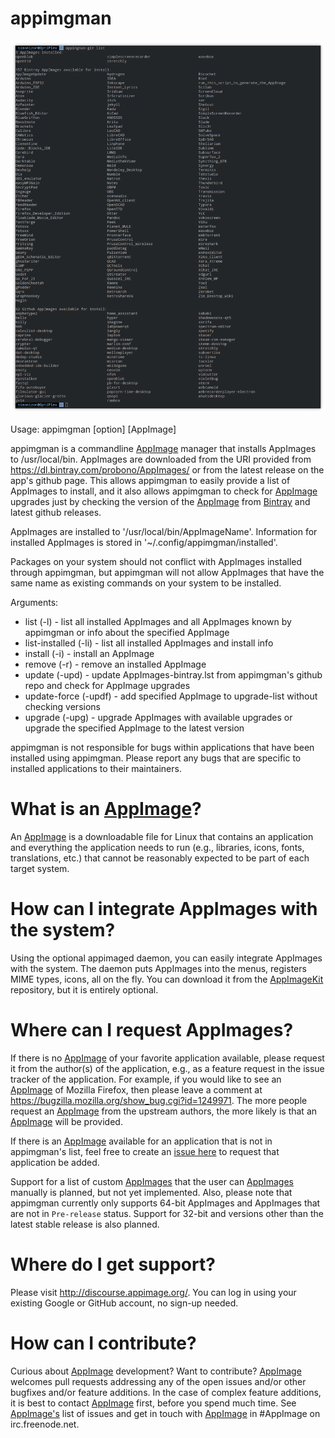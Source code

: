 # appimgman
![appimgman](/Screenshot.png)

Usage: appimgman [option] [AppImage]

appimgman is a commandline [AppImage](https://github.com/AppImage) manager that installs AppImages to /usr/local/bin. AppImages are
downloaded from the URI provided from https://dl.bintray.com/probono/AppImages/ or from the latest
release on the app's github page.  This allows appimgman to easily provide a list of AppImages to
install, and it also allows appimgman to check for [AppImage](https://github.com/AppImage) upgrades just by checking the version of
the [AppImage](https://github.com/AppImage) from [Bintray](https://bintray.com/probono/AppImages) and latest github releases.

AppImages are installed to '/usr/local/bin/AppImageName'. Information for installed AppImages is stored in
'~/.config/appimgman/installed'.

Packages on your system should not conflict with AppImages installed through appimgman, but appimgman will not
allow AppImages that have the same name as existing commands on your system to be installed.

Arguments:
- list (-l) - list all installed AppImages and all AppImages known by appimgman or info about the specified AppImage
- list-installed (-li) - list all installed AppImages and install info
- install (-i) - install an AppImage
- remove (-r) - remove an installed AppImage
- update (-upd) - update AppImages-bintray.lst from appimgman's github repo and check for AppImage upgrades
- update-force (-updf) - add specified AppImage to upgrade-list without checking versions
- upgrade (-upg) - upgrade AppImages with available upgrades or upgrade the specified AppImage to the latest version

appimgman is not responsible for bugs within applications that have been
installed using appimgman.  Please report any bugs that are specific to
installed applications to their maintainers.

# What is an [AppImage](https://github.com/AppImage)?

An [AppImage](https://github.com/AppImage) is a downloadable file for Linux that contains an application and everything the application needs to run (e.g., libraries, icons, fonts, translations, etc.) that cannot be reasonably expected to be part of each target system.

# How can I integrate AppImages with the system?

Using the optional appimaged daemon, you can easily integrate AppImages with the system. The daemon puts AppImages into the menus, registers MIME types, icons, all on the fly. You can download it from the [AppImageKit](https://github.com/AppImage/AppImageKit) repository, but it is entirely optional.

# Where can I request AppImages?

If there is no [AppImage](https://github.com/AppImage) of your favorite application available, please request it from the author(s) of the application, e.g., as a feature request in the issue tracker of the application. For example, if you would like to see an [AppImage](https://github.com/AppImage) of Mozilla Firefox, then please leave a comment at https://bugzilla.mozilla.org/show_bug.cgi?id=1249971. The more people request an [AppImage](https://github.com/AppImage) from the upstream authors, the more likely is that an [AppImage](https://github.com/AppImage) will be provided.

If there is an [AppImage](https://github.com/AppImage) available for an application that is not in appimgman's list, feel free to create an [issue here](https://github.com/simoniz0r/appimgman/issues/new) to request that application be added.

Support for a list of custom [AppImages](https://github.com/AppImage) that the user can [AppImages](https://github.com/AppImage) manually is planned, but not yet implemented.  Also, please note that appimgman currently only supports 64-bit AppImages and AppImages that are not in `Pre-release` status.  Support for 32-bit and versions other than the latest stable release is also planned.

# Where do I get support?

Please visit http://discourse.appimage.org/. You can log in using your existing Google or GitHub account, no sign-up needed.

# How can I contribute?

Curious about [AppImage](https://github.com/AppImage) development? Want to contribute? [AppImage](https://github.com/AppImage) welcomes pull requests addressing any of the open issues and/or other bugfixes and/or feature additions. In the case of complex feature additions, it is best to contact [AppImage](https://github.com/AppImage) first, before you spend much time. See [AppImage's](https://github.com/AppImage) list of issues and get in touch with [AppImage](https://github.com/AppImage) in #AppImage on irc.freenode.net.
